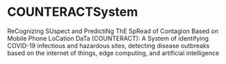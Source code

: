 # COUNTERACTSystem
ReCognizing SUspect and PredictiNg ThE SpRead of Contagion Based on Mobile Phone LoCation DaTa (COUNTERACT): A System of identifying COVID-19 infectious and hazardous sites, detecting disease outbreaks based on the internet of things, edge computing, and artificial intelligence
